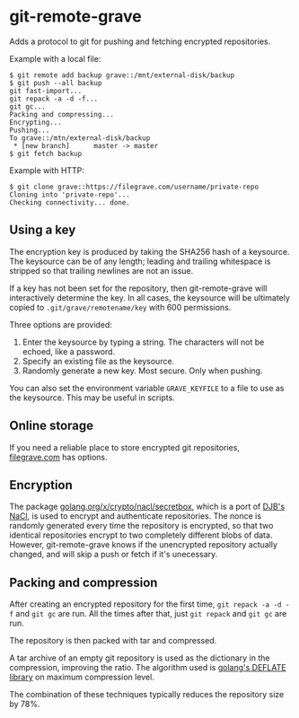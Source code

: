 git-remote-grave
================

Adds a protocol to git for pushing and fetching encrypted repositories.

Example with a local file:

    $ git remote add backup grave::/mnt/external-disk/backup
    $ git push --all backup
    git fast-import...
    git repack -a -d -f...
    git gc...
    Packing and compressing...
    Encrypting...
    Pushing...
    To grave::/mtn/external-disk/backup
     * [new branch]      master -> master
    $ git fetch backup

Example with HTTP:

    $ git clone grave::https://filegrave.com/username/private-repo
    Cloning into 'private-repo'...
    Checking connectivity... done.

Using a key
-----------

The encryption key is produced by taking the SHA256 hash of a keysource.  The
keysource can be of any length; leading and trailing whitespace is stripped so
that trailing newlines are not an issue.

If a key has not been set for the repository, then git-remote-grave will
interactively determine the key.  In all cases, the keysource will be ultimately
copied to `.git/grave/remotename/key` with 600 permissions.

Three options are provided:

1. Enter the keysource by typing a string.  The characters will not be echoed,
   like a password.
2. Specify an existing file as the keysource.
3. Randomly generate a new key.  Most secure.  Only when pushing.

You can also set the environment variable `GRAVE_KEYFILE` to a file to use as
the keysource.  This may be useful in scripts.

Online storage
--------------

If you need a reliable place to store encrypted git repositories, [filegrave.com](https://filegrave.com/?origin=gh) has options.

Encryption
----------

The package
[golang.org/x/crypto/nacl/secretbox](https://godoc.org/golang.org/x/crypto/nacl/secretbox),
which is a port of [DJB's NaCl](http://nacl.cr.yp.to/), is used to encrypt and
authenticate repositories.  The nonce is randomly generated every time the
repository is encrypted, so that two identical repositories encrypt to two
completely different blobs of data.  However, git-remote-grave knows if the
unencrypted repository actually changed, and will skip a push or fetch if it's
unecessary.

Packing and compression
-----------------------

After creating an encrypted repository for the first time,
`git repack -a -d -f` and `git gc` are run.  All the times after that, just
`git repack` and `git gc` are run.

The repository is then packed with tar and compressed.

A tar archive of an empty git repository is used as the dictionary in the
compression, improving the ratio.  The algorithm used is
[golang's DEFLATE library](https://golang.org/pkg/compress/flate/) on
maximum compression level.

The combination of these techniques typically reduces the repository size by
78%.

